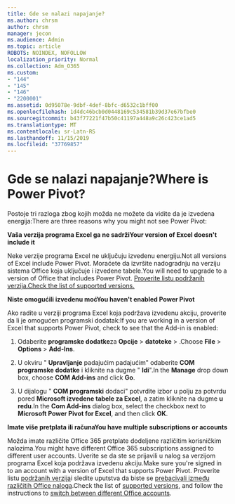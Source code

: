 ```yaml
---
title: Gde se nalazi napajanje?
ms.author: chrsm
author: chrsm
manager: jecon
ms.audience: Admin
ms.topic: article
ROBOTS: NOINDEX, NOFOLLOW
localization_priority: Normal
ms.collection: Adm_O365
ms.custom:
- "144"
- "145"
- "146"
- "2200001"
ms.assetid: 0d95078e-9dbf-4def-8bfc-d6532c1bff00
ms.openlocfilehash: 1d4dc46bcb0d0448169c534581b39d37e67bfbe0
ms.sourcegitcommit: b43f77221f47b50c41197a448a9c26c423ce1ad5
ms.translationtype: MT
ms.contentlocale: sr-Latn-RS
ms.lasthandoff: 11/15/2019
ms.locfileid: "37769857"
---
```

# <a name="where-is-power-pivot"></a><span data-ttu-id="e5f15-102">Gde se nalazi napajanje?</span><span class="sxs-lookup"><span data-stu-id="e5f15-102">Where is Power Pivot?</span></span>

<span data-ttu-id="e5f15-103">Postoje tri razloga zbog kojih možda ne možete da vidite da je izvedena energija:</span><span class="sxs-lookup"><span data-stu-id="e5f15-103">There are three reasons why you might not see Power Pivot:</span></span>
  
<span data-ttu-id="e5f15-104">**Vaša verzija programa Excel ga ne sadrži**</span><span class="sxs-lookup"><span data-stu-id="e5f15-104">**Your version of Excel doesn't include it**</span></span>
  
<span data-ttu-id="e5f15-105">Neke verzije programa Excel ne uključuju izvedenu energiju.</span><span class="sxs-lookup"><span data-stu-id="e5f15-105">Not all versions of Excel include Power Pivot.</span></span> <span data-ttu-id="e5f15-106">Moraćete da izvršite nadogradnju na verziju sistema Office koja uključuje i izvedene tabele.</span><span class="sxs-lookup"><span data-stu-id="e5f15-106">You will need to upgrade to a version of Office that includes Power Pivot.</span></span> [<span data-ttu-id="e5f15-107">Proverite listu podržanih verzija.</span><span class="sxs-lookup"><span data-stu-id="e5f15-107">Check the list of supported versions.</span></span>](https://support.office.com/article/aa64e217-4b6e-410b-8337-20b87e1c2a4b.aspx)
  
<span data-ttu-id="e5f15-108">**Niste omogućili izvedenu moć**</span><span class="sxs-lookup"><span data-stu-id="e5f15-108">**You haven't enabled Power Pivot**</span></span>
  
<span data-ttu-id="e5f15-109">Ako radite u verziji programa Excel koja podržava izvedenu akciju, proverite da li je omogućen programski dodatak:</span><span class="sxs-lookup"><span data-stu-id="e5f15-109">If you are working in a version of Excel that supports Power Pivot, check to see that the Add-in is enabled:</span></span>
  
1. <span data-ttu-id="e5f15-110">Odaberite **programske dodatke**za **Opcije** \> **datoteke** \> .</span><span class="sxs-lookup"><span data-stu-id="e5f15-110">Choose **File** \> **Options** \> **Add-Ins**.</span></span>

2. <span data-ttu-id="e5f15-111">U okviru " **Upravljanje** padajućim padajućim" odaberite **COM programske dodatke** i kliknite na dugme " **Idi**".</span><span class="sxs-lookup"><span data-stu-id="e5f15-111">In the **Manage** drop down box, choose **COM Add-ins** and click **Go**.</span></span>

3. <span data-ttu-id="e5f15-112">U dijalogu " **COM programski** dodaci" potvrdite izbor u polju za potvrdu pored **Microsoft izvedene tabele za Excel**, a zatim kliknite na dugme **u redu**.</span><span class="sxs-lookup"><span data-stu-id="e5f15-112">In the **Com Add-ins** dialog box, select the checkbox next to **Microsoft Power Pivot for Excel**, and then click **OK**.</span></span>

<span data-ttu-id="e5f15-113">**Imate više pretplata ili računa**</span><span class="sxs-lookup"><span data-stu-id="e5f15-113">**You have multiple subscriptions or accounts**</span></span>
  
<span data-ttu-id="e5f15-114">Možda imate različite Office 365 pretplate dodeljene različitim korisničkim nalozima.</span><span class="sxs-lookup"><span data-stu-id="e5f15-114">You might have different Office 365 subscriptions assigned to different user accounts.</span></span> <span data-ttu-id="e5f15-115">Uverite se da ste se prijavili u nalog sa verzijom programa Excel koja podržava izvedenu akciju.</span><span class="sxs-lookup"><span data-stu-id="e5f15-115">Make sure you're signed in to an account with a version of Excel that supports Power Pivot.</span></span> <span data-ttu-id="e5f15-116">Proverite listu [podržanih verzija](https://support.office.com/article/aa64e217-4b6e-410b-8337-20b87e1c2a4b.aspx)i sledite uputstva da biste se [prebacivali između različitih Office naloga](https://support.office.com/article/b9582171-fd1f-4284-9846-bdd72bb28426.aspx#BKMK_WebSwitchAccounts).</span><span class="sxs-lookup"><span data-stu-id="e5f15-116">Check the list of [supported versions](https://support.office.com/article/aa64e217-4b6e-410b-8337-20b87e1c2a4b.aspx), and follow the instructions to [switch between different Office accounts](https://support.office.com/article/b9582171-fd1f-4284-9846-bdd72bb28426.aspx#BKMK_WebSwitchAccounts).</span></span>
